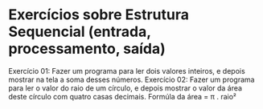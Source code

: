 # Exercícios sobre Estrutura Sequencial (entrada, processamento, saída)

Exercício 01: Fazer um programa para ler dois valores inteiros, e depois mostrar na tela a soma desses números.
Exercício 02: Fazer um programa para ler o valor do raio de um círculo, e depois mostrar o valor da área deste círculo com quatro casas decimais.
Formúla da área = π . raio²
